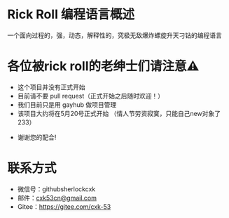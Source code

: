 # Rick Roll 编程语言概述
一个面向过程的，强，动态，解释性的，究极无敌爆炸螺旋升天刁钻的编程语言
# 各位被rick roll的老绅士们请注意⚠
- 这个项目并没有正式开始
- 目前请不要 pull request（正式开始之后随时欢迎！）
- 我们目前只是用 gayhub 做项目管理
- 该项目大约将在5月20号正式开始 （情人节劳资寂寞，只能自己new对象了233）
* 谢谢您的配合!
# 联系方式
- 微信号：githubsherlockcxk
- 邮件：cxk53cn@gmail.com
- Gitee：https://gitee.com/cxk-53
